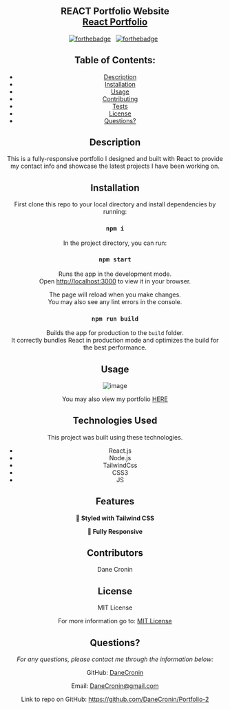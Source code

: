 
<h2 align="center">
  REACT Portfolio Website<br/>
  <a href="https://danecronin.github.io/Portfolio-2/" target="_blank">React Portfolio</a>
</h2>

<center>

[![forthebadge](https://forthebadge.com/images/badges/built-with-love.svg)](https://forthebadge.com) &nbsp;
[![forthebadge](https://forthebadge.com/images/badges/made-with-javascript.svg)](https://forthebadge.com) &nbsp;




  ## Table of Contents:
  * [Description](#Description)
  * [Installation](#installation)
  * [Usage](#usage)
  * [Contributing](#Contributing)
  * [Tests](#Tests)
  * [License](#License)
  * [Questions?](#questions)

  ## Description
   This is a fully-responsive portfolio I designed and built with React to provide my contact info and showcase the latest projects I have been working on.
   
  ## Installation
 
 First clone this repo to your local directory and install dependencies by running:

 ### `npm i`
 
In the project directory, you can run:

### `npm start`

Runs the app in the development mode.\
Open [http://localhost:3000](http://localhost:3000) to view it in your browser.

The page will reload when you make changes.\
You may also see any lint errors in the console.

### `npm run build`

Builds the app for production to the `build` folder.\
It correctly bundles React in production mode and optimizes the build for the best performance.

## Usage

![image](https://user-images.githubusercontent.com/107944830/207397785-7ad77ea2-5196-41d5-837f-d47edabd46e5.png)

You may also view my portfolio [HERE](https://danecronin.github.io/Portfolio-2/)

## Technologies Used

This project was built using these technologies.

- React.js
- Node.js
- TailwindCss
- CSS3
- JS



## Features


**🎨 Styled with Tailwind CSS**

**📱 Fully Responsive**



 
  ## Contributors

  Dane Cronin


  ## License
  
  MIT License

  For more information go to: [MIT License](https://choosealicense.com/licenses/mit/)

  ## Questions?

  *For any questions, please contact me through the information below:*
 
  GitHub: [DaneCronin](https://github.com/DaneCronin)

  Email: DaneCronin@gmail.com

  Link to repo on GitHub: https://github.com/DaneCronin/Portfolio-2




